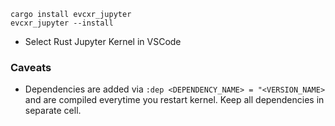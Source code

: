 
```
cargo install evcxr_jupyter
evcxr_jupyter --install
```

- Select Rust Jupyter Kernel in VSCode  

### Caveats  
- Dependencies are added via `:dep <DEPENDENCY_NAME> = "<VERSION_NAME>` and are compiled everytime you restart kernel. Keep all dependencies in separate cell.   
